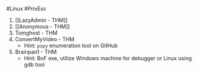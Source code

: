 #Linux #PrivEsc 

1. [[LazyAdmin - THM]]
2. [[Anonymous - THM]]
3. Tomghost - THM
4. ConvertMyVideo - THM
	- Hint: `pspy` enumeration tool on GitHub 
5. Brainpan1 - THM
	- Hint: BoF exe, utilize Windows machine for debugger or Linux using gdb tool